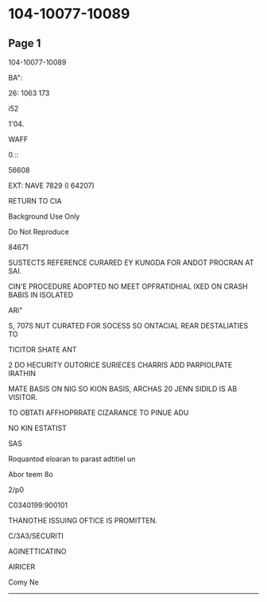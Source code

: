 # 104-10077-10089

## Page 1

104-10077-10089

BA":

26: 1063 173

i52

1'04.

WAFF

0.::

56608

EXT: NAVE 7829 (I 64207)

RETURN TO CIA

Background Use Only

Do Not Reproduce

84671

SUSTECTS REFERENCE CURARED EY KUNGDA FOR ANDOT PROCRAN AT SAI.

CIN'E PROCEDURE ADOPTED NO MEET OPFRATIDHIAL IXED ON CRASH BABIS IN ISOLATED

ARi"

S, 707S NUT CURATED FOR SOCESS SO ONTACIAL REAR DESTALIATIES TO

TICITOR SHATE ANT

2 DO HECURITY OUTORICE SURIECES CHARRIS ADD PARPIOLPATE IRATHIN

MATE BASIS ON NIG SO KION BASIS, ARCHAS 20 JENN SIDILD IS AB VISITOR.

TO OBTATI AFFHOPRRATE CIZARANCE TO PINUE ADU

NO KIN ESTATIST

SAS

Roquantod eloaran to parast adtitiel un

Abor teem 8o

2/p0

C0340199:900101

THANOTHE ISSUING OFTICE IS PROMITTEN.

C/3A3/SECURITI

AGINETTICATINO

AIRICER

Comy Ne

---


